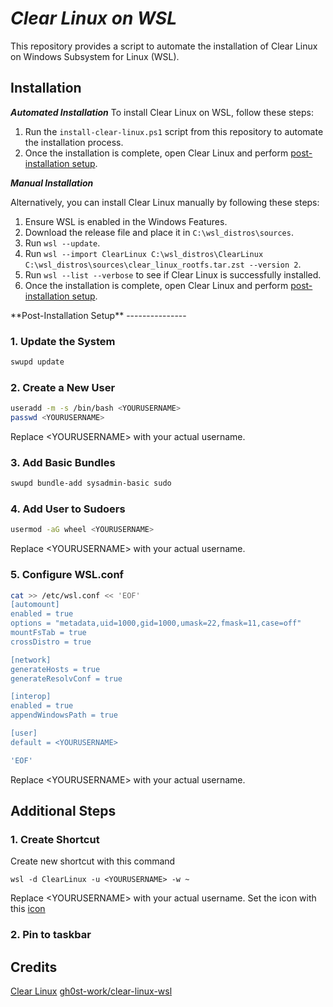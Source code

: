 *Clear Linux on WSL*
=====================

This repository provides a script to automate the installation of Clear Linux on Windows Subsystem for Linux (WSL).

**Installation**
---------------
***Automated Installation***
To install Clear Linux on WSL, follow these steps:

1. Run the `install-clear-linux.ps1` script from this repository to automate the installation process.
2. Once the installation is complete, open Clear Linux and perform [post-installation setup](#post-install).

***Manual Installation***

Alternatively, you can install Clear Linux manually by following these steps:

1. Ensure WSL is enabled in the Windows Features.
2. Download the release file and place it in `C:\wsl_distros\sources`.
3. Run `wsl --update`.
4. Run `wsl --import ClearLinux C:\wsl_distros\ClearLinux C:\wsl_distros\sources\clear_linux_rootfs.tar.zst --version 2`.
5. Run `wsl --list --verbose` to see if Clear Linux is successfully installed.
6. Once the installation is complete, open Clear Linux and perform [post-installation setup](#post-install).

<a name="post-install">
**Post-Installation Setup** 
</a>
---------------

### 1. Update the System

```sh
swupd update
```

### 2. Create a New User

```sh
useradd -m -s /bin/bash <YOURUSERNAME>
passwd <YOURUSERNAME>
```

Replace \<YOURUSERNAME> with your actual username.

### 3. Add Basic Bundles

```sh
swupd bundle-add sysadmin-basic sudo
```

### 4. Add User to Sudoers

```sh
usermod -aG wheel <YOURUSERNAME>
```

Replace \<YOURUSERNAME> with your actual username.

### 5. Configure WSL.conf

```sh
cat >> /etc/wsl.conf << 'EOF'
[automount]
enabled = true
options = "metadata,uid=1000,gid=1000,umask=22,fmask=11,case=off"
mountFsTab = true
crossDistro = true

[network]
generateHosts = true
generateResolvConf = true

[interop]
enabled = true
appendWindowsPath = true

[user]
default = <YOURUSERNAME>

'EOF'
```

Replace \<YOURUSERNAME> with your actual username.

**Additional Steps**
---
### 1. Create Shortcut
Create new shortcut with this command
```
wsl -d ClearLinux -u <YOURUSERNAME> -w ~
```
Replace \<YOURUSERNAME> with your actual username.
Set the icon with this [icon](https://raw.githubusercontent.com/gh0st-work/clear-linux-wsl/main/clear_linux_logo.ico)
### 2. Pin to taskbar

**Credits**
---
[Clear Linux](https://www.clearlinux.org/)
[gh0st-work/clear-linux-wsl](https://github.com/gh0st-work/clear-linux-wsl)
